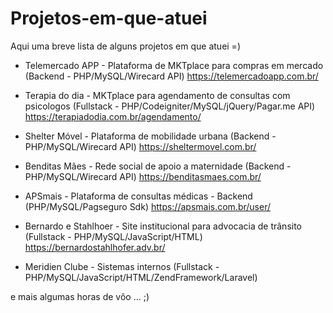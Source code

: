 # Projetos-em-que-atuei
Aqui uma breve lista de alguns projetos em que atuei =)

- Telemercado APP - Plataforma de MKTplace para compras em mercado (Backend - PHP/MySQL/Wirecard API) 
https://telemercadoapp.com.br/

- Terapia do dia - MKTplace para agendamento de consultas com psicologos (Fullstack - PHP/Codeigniter/MySQL/jQuery/Pagar.me API)
https://terapiadodia.com.br/agendamento/

- Shelter Móvel - Plataforma de mobilidade urbana (Backend - PHP/MySQL/Wirecard API)
https://sheltermovel.com.br/

- Benditas Mães - Rede social de apoio a maternidade (Backend - PHP/MySQL/Wirecard API)
https://benditasmaes.com.br/

- APSmais - Plataforma de consultas médicas - Backend (PHP/MySQL/Pagseguro Sdk)
https://apsmais.com.br/user/

- Bernardo e Stahlhoer - Site institucional para advocacia de trânsito (Fullstack - PHP/MySQL/JavaScript/HTML)
https://bernardostahlhofer.adv.br/

- Meridien Clube - Sistemas internos (Fullstack - PHP/MySQL/JavaScript/HTML/ZendFramework/Laravel)


e mais algumas horas de vôo ... ;)
